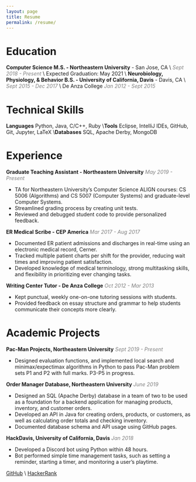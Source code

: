 ```yaml
---
layout: page
title: Resume
permalink: /resume/
---
```


# Education
**Computer Science M.S. - Northeastern University** - San Jose, CA
\\ <span style = "color: grey">*Sept 2018 - Present*</span> \\
Expected Graduation: May 2021 \\
**Neurobiology, Physiology, & Behavior B.S. - University of California, Davis** - Davis, CA
\\ <span style = "color: grey">*Sept 2015 - Dec 2017*</span> \\
De Anza College  <span style = "color: grey">*Jan 2012 - Sept 2015*</span>

# Technical Skills
**Languages** Python, Java, C/C++, Ruby
\\**Tools** Eclipse, IntelliJ IDEs, GitHub, Git, Jupyter, LaTeX
\\**Databases** SQL, Apache Derby, MongoDB

# Experience
**Graduate Teaching Assistant - Northeastern University**
<span style = "color: grey">*May 2019 - Present*</span>
* TA for Northeastern University’s Computer Science ALIGN courses: CS 5006 (Algorithms) and CS 5007 (Computer Systems) and graduate-level Computer Systems.
* Streamlined grading process by creating unit tests.
* Reviewed and debugged student code to provide personalized feedback.

**ER Medical Scribe - CEP America**
<span style = "color: grey">*Mar 2017 - Aug 2017*</span>
* Documented ER patient admissions and discharges in real-time using an electronic medical record, Cerner.
* Tracked multiple patient charts per shift for the provider, reducing wait times and improving patient satisfaction.
* Developed knowledge of medical terminology, strong multitasking skills, and flexibility in prioritizing ever changing tasks.

**Writing Center Tutor - De Anza College**
<span style = "color: grey">*Oct 2012 - Mar 2013*</span>
* Kept punctual, weekly one-on-one tutoring sessions with students.
* Provided feedback on essay structure and grammar to help students communicate their concepts more clearly.

# Academic Projects
**Pac-Man Projects, Northeastern University**
<span style = "color: grey">*Sept 2019 - Present*</span>
* Designed evaluation functions, and implemented local search and minimax/expectimax algorithms in Python to pass Pac-Man problem sets P1 and P2 with full marks. P3-P5 in progress.

**Order Manager Database, Northeastern University**
<span style = "color: grey">*June 2019*</span>
* Designed an SQL (Apache Derby) database in a team of two to be used as a foundation for a backend application for managing products, inventory, and customer orders.
* Developed an API in Java for creating orders, products, or customers, as well as calculating
order totals and checking inventory.
* Documented database schema and API usage using GitHub pages.

**HackDavis, University of California, Davis**
<span style = "color: grey">*Jan 2018*</span>
* Developed a Discord bot using Python within 48 hours.
* Bot performed simple time management tasks, such as setting a reminder, starting a timer, and
monitoring a user’s playtime.

[GitHub](https://github.com/kaaii) \\
[HackerRank](https://www.hackerrank.com/something_kai)
